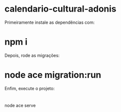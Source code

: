 # calendario-cultural-adonis

<p>
Primeiramente instale as dependências com: 
</p>
<h1> npm i </h1>

<p>
Depois, rode as migrações:
<p>
<h1>  node ace migration:run </h1>
</p>

<p>
Enfim, execute o projeto: 
</p>
<h1>   </h1>
node ace serve